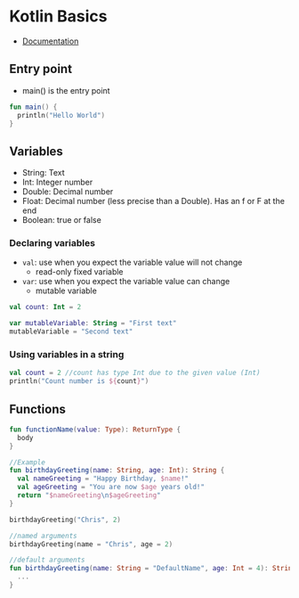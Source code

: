 # Kotlin Basics

- [Documentation](https://developer.android.com/kotlin/learn)

## Entry point

- main() is the entry point

```kotlin
fun main() {
  println("Hello World")
}
```

## Variables

- String: Text
- Int: Integer number
- Double: Decimal number
- Float: Decimal number (less precise than a Double). Has an f or F at the end
- Boolean: true or false

### Declaring variables

- `val`: use when you expect the variable value will not change
  - read-only fixed variable
- `var`: use when you expect the variable value can change
  - mutable variable

```kotlin
val count: Int = 2

var mutableVariable: String = "First text"
mutableVariable = "Second text"
```

### Using variables in a string

```kotlin
val count = 2 //count has type Int due to the given value (Int)
println("Count number is ${count}")
```

## Functions

```kotlin
fun functionName(value: Type): ReturnType {
  body
}

//Example
fun birthdayGreeting(name: String, age: Int): String {
  val nameGreeting = "Happy Birthday, $name!"
  val ageGreeting = "You are now $age years old!"
  return "$nameGreeting\n$ageGreeting"
}

birthdayGreeting("Chris", 2)

//named arguments
birthdayGreeting(name = "Chris", age = 2)

//default arguments
fun birthdayGreeting(name: String = "DefaultName", age: Int = 4): String {
  ...
}
```
